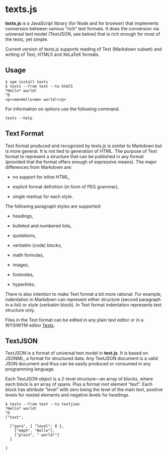 texts.js
========

**texts.js** is a JavaScript library (for Node and for browser) that implements
conversion between various “rich” text formats. It does the conversion via
universal text model (TextJSON, see below) that is rich enough for most of the
texts, yet simple.

Current version of texts.js supports reading of Text (Markdown subset) and
writing of Text, HTML5 and XeLaTeX formats.

Usage
-----

~~~~~~~~~~~~~~~~~~~~~~~~~~~~~~~~~~~~~~~~~~~~~~~~~~~~~~~~~~~~~~~~~~~~~~~~~~~~~~~~
$ npm install texts
$ texts --from text --to html5
*Hello* world!
^D
<p><em>Hello<em> world!</p>
~~~~~~~~~~~~~~~~~~~~~~~~~~~~~~~~~~~~~~~~~~~~~~~~~~~~~~~~~~~~~~~~~~~~~~~~~~~~~~~~

For information on options use the following command.

~~~~~~~~~~~~~~~~~~~~~~~~~~~~~~~~~~~~~~~~~~~~~~~~~~~~~~~~~~~~~~~~~~~~~~~~~~~~~~~~
texts --help
~~~~~~~~~~~~~~~~~~~~~~~~~~~~~~~~~~~~~~~~~~~~~~~~~~~~~~~~~~~~~~~~~~~~~~~~~~~~~~~~

Text Format
-----------

Text format produced and recognized by texts.js is similar to Markdown but is
more general. It is not tied to generation of HTML. The purpose of Text format
to represent a structure that can be published in any format (provided that the
format offers enough of expressive means). The major differences from Markdown
are:

  * no support for inline HTML,

  * explicit format definition (in form of PEG grammar),

  * single markup for each style.

The following paragraph styles are supported:

  * headings,

  * bulleted and numbered lists,

  * quotations,

  * verbatim (code) blocks,

  * math formulas,

  * images,

  * footnotes,

  * hyperlinks.

There is also intention to make Text format a bit more rational. For example,
indentation in Markdown can represent either structure (second paragraph in a
list) or style (verbatim block). In Text format indentation represents text
structure only.

Files in the Text format can be edited in any plain text editor or in a WYSIWYM
editor [Texts][1].

[1]: <http://www.texts.io/>

TextJSON
--------

TextJSON is a format of universal text model in **text.js**. It is based on
JSONML, a format for structured data. Any TextJSON document is a valid JSON
document and thus can be easily produced or consumed in any programming
language.

Each TextJSON object is a 2-level structure—an array of blocks, where each block
is an array of spans. Plus a formal root element “text”. Each block has
attribute “level” with zero being the level of the main text, positive levels
for nested elements and negative levels for headings.

~~~~~~~~~~~~~~~~~~~~~~~~~~~~~~~~~~~~~~~~~~~~~~~~~~~~~~~~~~~~~~~~~~~~~~~~~~~~~~~~
$ texts --from text --to textjson
*Hello* world!
^D
["text",

  ["para", { "level": 0 },
    ["emph", "Hello"],
    ["plain", " world!"]
  ]

]
~~~~~~~~~~~~~~~~~~~~~~~~~~~~~~~~~~~~~~~~~~~~~~~~~~~~~~~~~~~~~~~~~~~~~~~~~~~~~~~~
